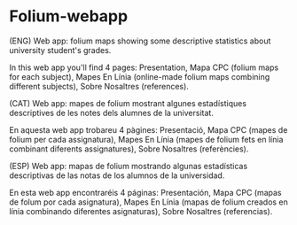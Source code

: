 # Folium-webapp

(ENG)
Web app: folium maps showing some descriptive statistics about university student's grades. 

In this web app you'll find 4 pages: Presentation, Mapa CPC (folium maps for each subject), Mapes En Línia (online-made folium maps combining different subjects), 
Sobre Nosaltres (references).


(CAT)
Web app: mapes de folium mostrant algunes estadístiques descriptives de les notes dels alumnes de la universitat.

En aquesta web app trobareu 4 pàgines: Presentació, Mapa CPC (mapes de folium per cada assignatura), Mapes En Línia (mapes de folium fets en línia combinant diferents assignatures),
Sobre Nosaltres (referències).

(ESP)
Web app: mapas de folium mostrando algunas estadísticas descriptivas de las notas de los alumnos de la universidad. 

En esta web app encontraréis 4 páginas: Presentación, Mapa CPC (mapas de folum por cada asignatura), Mapes En Línia (mapas de folium creados en línia combinando diferentes asignaturas),
Sobre Nosaltres (referencias).






